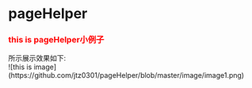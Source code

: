# pageHelper

<h3 style="color:red;">this is pageHelper小例子</h3>
所示展示效果如下:<br/>
![this is image](https://github.com/jtz0301/pageHelper/blob/master/image/image1.png)
